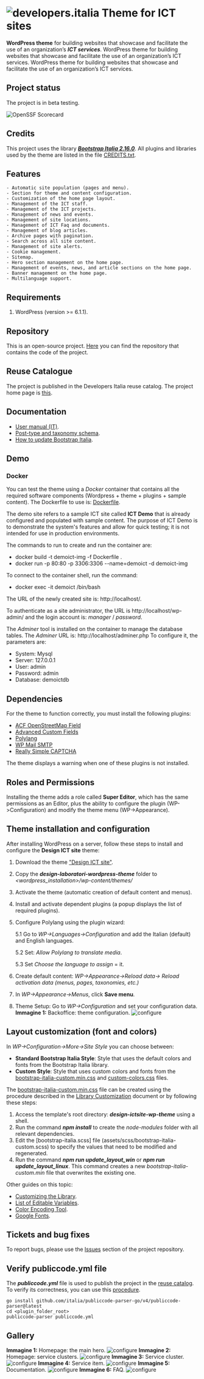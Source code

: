 # ![developers.italia](https://avatars1.githubusercontent.com/u/15377824?s=36&v=4 "developers.italia") Theme for ICT sites
**WordPress theme** for building websites that showcase and facilitate the use of an organization’s ***ICT services***. WordPress theme for building websites that showcase and facilitate the use of an organization’s ICT services. WordPress theme for building websites that showcase and facilitate the use of an organization’s ICT services.

## Project status
The project is in beta testing.



![OpenSSF Scorecard](https://api.securityscorecards.dev/projects/github.com/ScuolaNormaleSuperiore/design-ictsite-wp-theme/badge)

## Credits
This project uses the library [***Bootstrap Italia 2.16.0***](https://italia.github.io/bootstrap-italia/). All plugins and libraries used by the theme are listed in the file [CREDITS.txt](https://github.com/ScuolaNormaleSuperiore/design-laboratori-wordpress-theme/blob/main/CREDITS.txt).

## Features
	- Automatic site population (pages and menu).
	- Section for theme and content configuration.
	- Customization of the home page layout.
	- Management of the ICT staff.
	- Management of the ICT projects.
	- Management of news and events.
	- Management of site locations.
	- Management of ICT Faq and documents.
	- Management of blog articles.
	- Archive pages with pagination.
	- Search across all site content.
	- Management of site alerts.
	- Cookie management.
	- Sitemap.
	- Hero section management on the home page.
	- Management of events, news, and article sections on the home page.
	- Banner management on the home page.
	- Multilanguage support.

## Requirements
1. WordPress (version >= 6.1.1).

## Repository
This is an open-source project. [Here](https://github.com/ScuolaNormaleSuperiore/design-ictsite-wp-theme) you can find the repository that contains the code of the project.


## Reuse Catalogue
The project is published in the Developers Italia reuse catalog. The project home page is [this](https://developers.italia.it/it/software/721253b5-4075-4f9f-b16c-eb3eee57cd36).

## Documentation
   - [User manual (IT)](https://github.com/ScuolaNormaleSuperiore/design-ictsite-wp-theme/wiki).
   - [Post-type and taxonomy schema](https://github.com/ScuolaNormaleSuperiore/design-ictsite-wp-theme/blob/main/DOC/ICT-SiteContentTypes.pdf).
   - [How to update Bootstrap Italia](https://github.com/ScuolaNormaleSuperiore/design-ictsite-wp-theme/blob/main/DOC/How%20to%20update%20Bootstrap%20Italia.md).

## Demo
### Docker
You can test the theme using a *Docker* container that contains all the required software components (Wordpress + theme + plugins + sample content).
The Dockerfile to use is: [Dockerfile](https://github.com/ScuolaNormaleSuperiore/design-ictsite-wp-theme/blob/main/DEV/Docker/Dockerfile).

The demo site refers to a sample ICT site called **ICT Demo** that is already configured and populated with sample content. The purpose of ICT Demo is to demonstrate the system's features and allow for quick testing; it is not intended for use in production environments.

The commands to run to create and run the container are:
- docker build -t demoict-img -f Dockerfile .
- docker run -p 80:80 -p 3306:3306 --name=demoict -d demoict-img
 
To connect to the container shell, run the command:
- docker exec -it demoict /bin/bash
  
The URL of the newly created site is: http://localhost/.

To authenticate as a site administrator, the URL is http://localhost/wp-admin/ and the login account is: *manager* / *password*.

The *Adminer* tool is installed on the container to manage the database tables.
The *Adminer* URL is: http://localhost/adminer.php
To configure it, the parameters are:
- System: Mysql
- Server: 127.0.0.1
- User: admin
- Password: admin
- Database: demoictdb

## Dependencies
For the theme to function correctly, you must install the following plugins:
* [ACF OpenStreetMap Field](https://wordpress.org/plugins/acf-openstreetmap-field)
* [Advanced Custom Fields](https://wordpress.org/plugins/advanced-custom-fields)
* [Polylang](https://it.wordpress.org/plugins/polylang)
* [WP Mail SMTP](https://it.wordpress.org/plugins/wp-mail-smtp)
* [Really Simple CAPTCHA](https://it.wordpress.org/plugins/really-simple-captcha)

The theme displays a warning when one of these plugins is not installed.

## Roles and Permissions
Installing the theme adds a role called **Super Editor**, which has the same permissions as an Editor, plus the ability to configure the plugin (WP->Configuration) and modify the theme menu (WP->Appearance).


## Theme installation and configuration
After installing WordPress on a server, follow these steps to install and configure the **Design ICT site** theme:

1. Download the theme ["Design ICT site"](https://github.com/ScuolaNormaleSuperiore/design-ictsite-wp-theme).
2. Copy the ***design-laboratori-wordpress-theme*** folder to *<wordpress_installation>/wp-content/themes/*
3. Activate the theme (automatic creation of default content and menus).
4. Install and activate dependent plugins (a popup displays the list of required plugins).
5. Configure Polylang using the plugin wizard:
   
	5.1 Go to *WP->Languages->Configuration* and add the Italian (default) and English languages.

	5.2 Set: *Allow Polylang to translate media*.

	5.3 Set *Choose the language to assign* = it.

6. Create default content: *WP->Appearance->Reload data-> Reload activation data (menus, pages, taxonomies, etc.)*
7. In *WP->Appearance->Menus*, click **Save menu**.
8. Theme Setup: Go to *WP->Configuration* and set your configuration data.
**Immagine 1:** Backoffice: theme configuration.
![configure](assets/screenshots/backoffice.png)

## Layout customization (font and colors)
In *WP->Configuration->More->Site Style* you can choose between:
* **Standard Bootstrap Italia Style**: Style that uses the default colors and fonts from the Bootstrap Italia library.
* **Custom Style**: Style that uses custom colors and fonts from the [bootstrap-italia-custom.min.css](assets/scss/bootstrap-italia-custom.min.css) and [custom-colors.css](assets/css/custom-colors.css) files.

The [bootstrap-italia-custom.min.css](assets/scss/bootstrap-italia-custom.min.css) file can be created using the procedure described in the [Library Customization](https://italia.github.io/bootstrap-italia/docs/get-started/customization-of-the-library/) document or by following these steps:

1. Access the template's root directory: ***design-ictsite-wp-theme*** using a shell.
2. Run the command ***npm install*** to create the *node-modules* folder with all relevant dependencies.
3. Edit the [bootstrap-italia.scss] file (assets/scss/bootstrap-italia-custom.scss) to specify the values that need to be modified and regenerated.
4. Run the command ***npm run update_layout_win*** or ***npm run update_layout_linux***. This command creates a new *bootstrap-italia-custom.min* file that overwrites the existing one.

Other guides on this topic:
* [Customizing the Library](https://italia.github.io/bootstrap-italia/docs/come-iniziare/personalizzazione-della-libreria).
* [List of Editable Variables](https://github.com/italia/bootstrap-italia/tree/main/src/scss).
* [Color Encoding Tool](https://rgb.to/).
* [Google Fonts](https://fonts.google.com).

## Tickets and bug fixes
To report bugs, please use the [Issues](https://github.com/ScuolaNormaleSuperiore/design-laboratori-wordpress-theme/issues) section of the project repository.

## Verify publiccode.yml file
The ***publiccode.yml*** file is used to publish the project in the [reuse catalog](https://developers.italia.it/it/software/sns_pi-scuolanormalesuperiore-design-laboratori-wordpress-theme.html). To verify its correctness, you can use this [procedure](https://github.com/italia/publiccode-parser-go).
```
go install github.com/italia/publiccode-parser-go/v4/publiccode-parser@latest
cd <plugin_folder_root>
publiccode-parser publiccode.yml
```

## Gallery

**Immagine 1:** Homepage: the main hero.
![configure](assets/screenshots/homepage.png)
**Immagine 2:** Homepage: service clusters.
![configure](assets/screenshots/hp-service-cluster.png)
**Immagine 3:** Service cluster.
![configure](assets/screenshots/service-cluster.png)
**Immagine 4:** Service item.
![configure](assets/screenshots/service-item.png)
**Immagine 5:** Documentation.
![configure](assets/screenshots/documentation.png)
**Immagine 6:** FAQ.
![configure](assets/screenshots/faq.png)